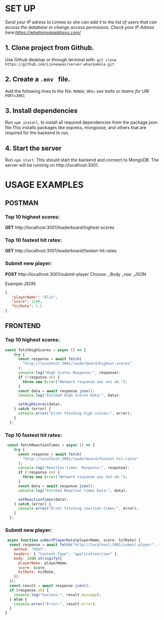 # SET UP

_Send your IP adress to Linnea so she can add it to the list of users that can access the database or change access permisions. Check your IP Adress here:https://whatismyipaddress.com/_

## 1. Clone project from Github.

Use Github desktop or through terminal with:
`git clone https://github.com/Linneaeas/server-whackamole.git `

## 2. Create a `.env ` file.

Add the following lines to the file:
`MONGO_URI=` _see trello or teams for URI_
`PORT=3001`

## 3. Install dependencies

Run `npm install`, to install all required dependencies from the package.json file.This installs packages like express, mongoose, and others that are required for the backend to run.

## 4. Start the server

Run `npm start`. This should start the backend and connect to MongoDB. The server will be running on http://localhost:3001.

# USAGE EXAMPLES

## POSTMAN

### Top 10 highest scores:

**GET** http://localhost:3001/leaderboard/highest-scores

### Top 10 fastest hit rates:

**GET** http://localhost:3001/leaderboard/fastest-hit-rates

### Submit new player:

**POST** http://localhost:3001/submit-player
Choose:
\_Body
\_raw
\_JSON

Example JSON:

```json
{
   "playerName": "Elin",
   "score": 1200,
   "hitRate": 1.5
}
```

## FRONTEND

### Top 10 highest scores:

```javascript
const fetchHighScores = async () => {
    try {
      const response = await fetch(
        "http://localhost:3001/leaderboard/highest-scores"
      );
      console.log("High Scores Response:", response);
      if (!response.ok) {
        throw new Error("Network response was not ok.");
      }
      const data = await response.json();
      console.log("Fetched High Scores Data:", data);

      setHighScores(data);
    } catch (error) {
      console.error("Error fetching high scores:", error);
    }
  };
```

### Top 10 fastest hit rates:

```javascript
 const fetchReactionTimes = async () => {
    try {
      const response = await fetch(
        "http://localhost:3001/leaderboard/fastest-hit-rates"
      );
      console.log("Reaction times  Response:", response);
      if (!response.ok) {
        throw new Error("Network response was not ok.");
      }
      const data = await response.json();
      console.log("Fetched Reaction times Data:", data);

      setReactionTimes(data);
    } catch (error) {
      console.error("Error fetching reaction times:", error);
    }
  };

```

### Submit new player:

```javascript
 async function submitPlayerData(playerName, score, hitRate) {
  const response = await fetch("http://localhost:3001/submit-player", {
    method: "POST",
    headers: { "Content-Type": "application/json" },
    body: JSON.stringify({
      playerName: playerName,
      score: score,
      hitRate: hitRate,
    }),
  });
  const result = await response.json();
  if (response.ok) {
    console.log("Success:", result.message);
  } else {
    console.error("Error:", result.error);
  }
}
```
